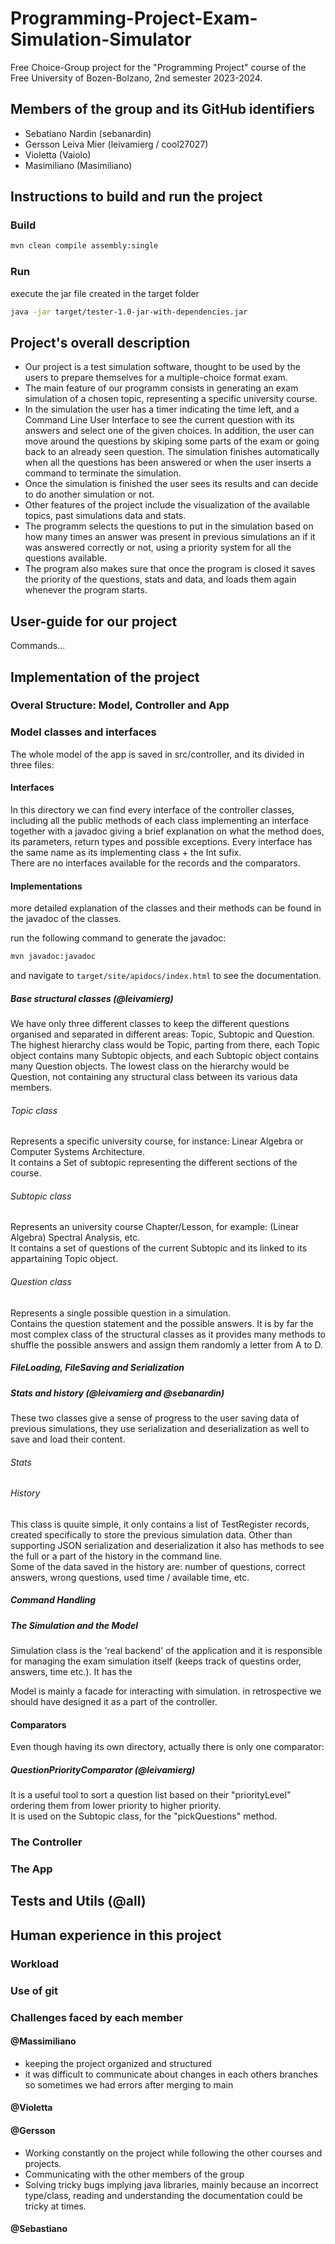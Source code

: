 # Programming-Project-Exam-Simulation-Simulator

Free Choice-Group project for the "Programming Project" course of the Free University of Bozen-Bolzano, 2nd semester 2023-2024.

## Members of the group and its GitHub identifiers

- Sebatiano Nardin (sebanardin)
- Gersson Leiva Mier (leivamierg / cool27027)
- Violetta (Vaiolo)
- Masimiliano (Masimiliano)

## Instructions to build and run the project

### Build

```bash
mvn clean compile assembly:single
```

### Run

execute the jar file created in the target folder

```bash
java -jar target/tester-1.0-jar-with-dependencies.jar
```

## Project's overall description

- Our project is a test simulation software, thought to be used by the users to prepare themselves for a multiple-choice format exam.
- The main feature of our programm consists in generating an exam simulation of a chosen topic, representing a specific university course.
- In the simulation the user has a timer indicating the time left, and a Command Line User Interface to see the current question with its
  answers and select one of the given choices. In addition, the user can move around the questions by skiping some parts of the exam or going back to an already seen question.
  The simulation finishes automatically when all the questions has been answered or when the user inserts a command to terminate the simulation.
- Once the simulation is finished the user sees its results and can decide to do another simulation or not.
- Other features of the project include the visualization of the available topics, past simulations data and stats.
- The programm selects the questions to put in the simulation based on how many times an answer was present in previous simulations an if it was answered correctly or not, using a priority system for all the questions available.
- The program also makes sure that once the program is closed it saves the priority of the questions, stats and data, and loads them again whenever the program starts.

## User-guide for our project

Commands...

## Implementation of the project

### Overal Structure: Model, Controller and App

### Model classes and interfaces

The whole model of the app is saved in src/controller, and its divided in three files:

#### Interfaces

In this directory we can find every interface of the controller classes, including all the public methods of each class implementing an interface together with a javadoc giving a brief explanation on what the method does, its parameters, return types and possible exceptions. Every interface has the same name as its implementing class + the Int sufix.\
There are no interfaces available for the records and the comparators.

#### Implementations

more detailed explanation of the classes and their methods can be found in the javadoc of the classes.

run the following command to generate the javadoc:

```bash
mvn javadoc:javadoc
```

and navigate to `target/site/apidocs/index.html` to see the documentation.

##### Base structural classes (@leivamierg)

We have only three different classes to keep the different questions organised and separated in different areas: Topic, Subtopic and Question.\
The highest hierarchy class would be Topic, parting from there, each Topic object contains many Subtopic objects, and each Subtopic object contains many Question objects. The lowest class on the hierarchy would be Question, not containing any structural class between its various data members.

###### Topic class

Represents a specific university course, for instance: Linear Algebra or Computer Systems Architecture.\
It contains a Set of subtopic representing the different sections of the course.

###### Subtopic class

Represents an university course Chapter/Lesson, for example: (Linear Algebra) Spectral Analysis, etc.\
It contains a set of questions of the current Subtopic and its linked to its appartaining Topic object.

###### Question class

Represents a single possible question in a simulation.\
Contains the question statement and the possible answers. It is by far the most complex class of the structural classes as it provides many methods to shuffle the possible answers and assign them randomly a letter from A to D.

##### FileLoading, FileSaving and Serialization

##### Stats and history (@leivamierg and @sebanardin)

These two classes give a sense of progress to the user saving data of previous simulations, they use serialization and deserialization as well to save and load their content.

###### Stats

###### History

This class is quuite simple, it only contains a list of TestRegister records, created specifically to store the previous simulation data. Other than supporting JSON serialization and deserialization it also has methods to see the full or a part of the history in the command line.\
Some of the data saved in the history are: number of questions, correct answers, wrong questions, used time / available time, etc.

##### Command Handling

##### The Simulation and the Model

Simulation class is the 'real backend' of the application and it is responsible for managing the exam simulation itself (keeps track of questins order, answers, time etc.). It has the

Model is mainly a facade for interacting with simulation. in retrospective we should have designed it as a part of the controller.

#### Comparators

Even though having its own directory, actually there is only one comparator:

##### QuestionPriorityComparator (@leivamierg)

It is a useful tool to sort a question list based on their "priorityLevel" ordering them from lower priority to higher priority.\
It is used on the Subtopic class, for the "pickQuestions" method.

### The Controller

### The App

## Tests and Utils (@all)

## Human experience in this project

### Workload

### Use of git

### Challenges faced by each member

#### @MassimiIiano

- keeping the project organized and structured
- it was difficult to communicate about changes in each others branches so sometimes we had errors after merging to main

#### @Violetta

#### @Gersson

- Working constantly on the project while following the other courses and projects.
- Communicating with the other members of the group
- Solving tricky bugs implying java libraries, mainly because an incorrect type/class, reading and understanding the documentation could be tricky at times.

#### @Sebastiano
